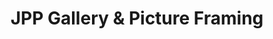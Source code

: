---
title: "JPP Gallery & Picture Framing"
url: /grimsby/jpp-gallery-und-picture-framing/
shop: Rahmen
---